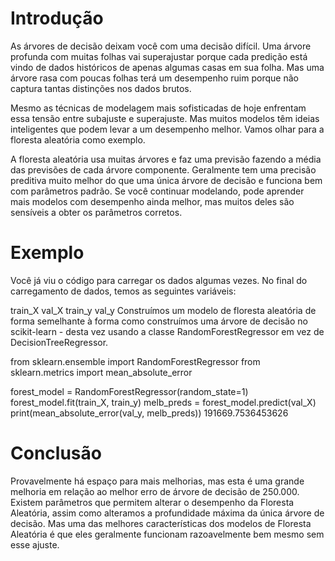 # Introdução

As árvores de decisão deixam você com uma decisão difícil. Uma árvore profunda com muitas folhas vai superajustar porque cada predição está vindo de dados históricos de apenas algumas casas em sua folha. Mas uma árvore rasa com poucas folhas terá um desempenho ruim porque não captura tantas distinções nos dados brutos.

Mesmo as técnicas de modelagem mais sofisticadas de hoje enfrentam essa tensão entre subajuste e superajuste. Mas muitos modelos têm ideias inteligentes que podem levar a um desempenho melhor. Vamos olhar para a floresta aleatória como exemplo.

A floresta aleatória usa muitas árvores e faz uma previsão fazendo a média das previsões de cada árvore componente. Geralmente tem uma precisão preditiva muito melhor do que uma única árvore de decisão e funciona bem com parâmetros padrão. Se você continuar modelando, pode aprender mais modelos com desempenho ainda melhor, mas muitos deles são sensíveis a obter os parâmetros corretos.

# Exemplo

Você já viu o código para carregar os dados algumas vezes. No final do carregamento de dados, temos as seguintes variáveis:

train_X
val_X
train_y
val_y
Construímos um modelo de floresta aleatória de forma semelhante à forma como construímos uma árvore de decisão no scikit-learn - desta vez usando a classe RandomForestRegressor em vez de DecisionTreeRegressor.

from sklearn.ensemble import RandomForestRegressor
from sklearn.metrics import mean_absolute_error

forest_model = RandomForestRegressor(random_state=1)
forest_model.fit(train_X, train_y)
melb_preds = forest_model.predict(val_X)
print(mean_absolute_error(val_y, melb_preds))
191669.7536453626

# Conclusão

Provavelmente há espaço para mais melhorias, mas esta é uma grande melhoria em relação ao melhor erro de árvore de decisão de 250.000. Existem parâmetros que permitem alterar o desempenho da Floresta Aleatória, assim como alteramos a profundidade máxima da única árvore de decisão. Mas uma das melhores características dos modelos de Floresta Aleatória é que eles geralmente funcionam razoavelmente bem mesmo sem esse ajuste.
